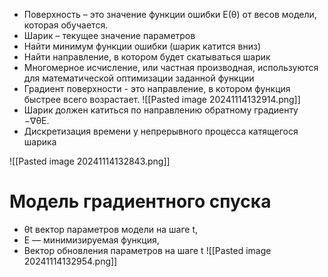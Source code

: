 - Поверхность – это значение функции ошибки E(θ) от весов модели, которая обучается.
- Шарик – текущее значение параметров
- Найти минимум функции ошибки (шарик катится вниз)
- Найти направление, в котором будет скатываться шарик
- Многомерное исчисление, или частная производная, используются для математической оптимизации заданной функции
- Градиент поверхности - это направление, в котором функция быстрее всего возрастает.
![[Pasted image 20241114132914.png]]
- Шарик должен катиться по направлению обратному градиенту −∇θE.
- Дискретизация времени у непрерывного процесса катящегося шарика


![[Pasted image 20241114132843.png]]

# Модель градиентного спуска

- θt вектор параметров модели на шаге t,
- E — минимизируемая функция,
- Вектор обновления параметров на шаге t
![[Pasted image 20241114132954.png]]

